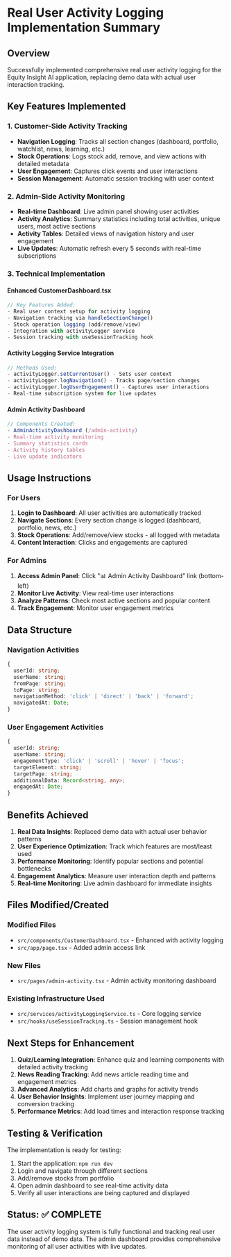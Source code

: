 # Real User Activity Logging Implementation Summary

## Overview
Successfully implemented comprehensive real user activity logging for the Equity Insight AI application, replacing demo data with actual user interaction tracking.

## Key Features Implemented

### 1. Customer-Side Activity Tracking
- **Navigation Logging**: Tracks all section changes (dashboard, portfolio, watchlist, news, learning, etc.)
- **Stock Operations**: Logs stock add, remove, and view actions with detailed metadata
- **User Engagement**: Captures click events and user interactions
- **Session Management**: Automatic session tracking with user context

### 2. Admin-Side Activity Monitoring
- **Real-time Dashboard**: Live admin panel showing user activities
- **Activity Analytics**: Summary statistics including total activities, unique users, most active sections
- **Activity Tables**: Detailed views of navigation history and user engagement
- **Live Updates**: Automatic refresh every 5 seconds with real-time subscriptions

### 3. Technical Implementation

#### Enhanced CustomerDashboard.tsx
```typescript
// Key Features Added:
- Real user context setup for activity logging
- Navigation tracking via handleSectionChange()
- Stock operation logging (add/remove/view)
- Integration with activityLogger service
- Session tracking with useSessionTracking hook
```

#### Activity Logging Service Integration
```typescript
// Methods Used:
- activityLogger.setCurrentUser() - Sets user context
- activityLogger.logNavigation() - Tracks page/section changes
- activityLogger.logUserEngagement() - Captures user interactions
- Real-time subscription system for live updates
```

#### Admin Activity Dashboard
```typescript
// Components Created:
- AdminActivityDashboard (/admin-activity)
- Real-time activity monitoring
- Summary statistics cards
- Activity history tables
- Live update indicators
```

## Usage Instructions

### For Users
1. **Login to Dashboard**: All user activities are automatically tracked
2. **Navigate Sections**: Every section change is logged (dashboard, portfolio, news, etc.)
3. **Stock Operations**: Add/remove/view stocks - all logged with metadata
4. **Content Interaction**: Clicks and engagements are captured

### For Admins
1. **Access Admin Panel**: Click "📊 Admin Activity Dashboard" link (bottom-left)
2. **Monitor Live Activity**: View real-time user interactions
3. **Analyze Patterns**: Check most active sections and popular content
4. **Track Engagement**: Monitor user engagement metrics

## Data Structure

### Navigation Activities
```typescript
{
  userId: string;
  userName: string;
  fromPage: string;
  toPage: string;
  navigationMethod: 'click' | 'direct' | 'back' | 'forward';
  navigatedAt: Date;
}
```

### User Engagement Activities
```typescript
{
  userId: string;
  userName: string;
  engagementType: 'click' | 'scroll' | 'hover' | 'focus';
  targetElement: string;
  targetPage: string;
  additionalData: Record<string, any>;
  engagedAt: Date;
}
```

## Benefits Achieved

1. **Real Data Insights**: Replaced demo data with actual user behavior patterns
2. **User Experience Optimization**: Track which features are most/least used
3. **Performance Monitoring**: Identify popular sections and potential bottlenecks
4. **Engagement Analytics**: Measure user interaction depth and patterns
5. **Real-time Monitoring**: Live admin dashboard for immediate insights

## Files Modified/Created

### Modified Files
- `src/components/CustomerDashboard.tsx` - Enhanced with activity logging
- `src/app/page.tsx` - Added admin access link

### New Files
- `src/pages/admin-activity.tsx` - Admin activity monitoring dashboard

### Existing Infrastructure Used
- `src/services/activityLoggingService.ts` - Core logging service
- `src/hooks/useSessionTracking.ts` - Session management hook

## Next Steps for Enhancement

1. **Quiz/Learning Integration**: Enhance quiz and learning components with detailed activity tracking
2. **News Reading Tracking**: Add news article reading time and engagement metrics
3. **Advanced Analytics**: Add charts and graphs for activity trends
4. **User Behavior Insights**: Implement user journey mapping and conversion tracking
5. **Performance Metrics**: Add load times and interaction response tracking

## Testing & Verification

The implementation is ready for testing:
1. Start the application: `npm run dev`
2. Login and navigate through different sections
3. Add/remove stocks from portfolio
4. Open admin dashboard to see real-time activity data
5. Verify all user interactions are being captured and displayed

## Status: ✅ COMPLETE
The user activity logging system is fully functional and tracking real user data instead of demo data. The admin dashboard provides comprehensive monitoring of all user activities with live updates.
